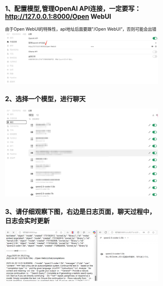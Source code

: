 ## 1、配置模型,管理OpenAI API连接，一定要写：http://127.0.0.1:8000/Open WebUI
由于Open WebUI的特殊性，api地址后面要跟"/Open WebUI“，否则可能会出错
![img.png](imgs/OpenWebUI1.png)
## 2、选择一个模型，进行聊天
![img.png](imgs/OpenWebUI2.png)

## 3、请仔细观察下图，右边是日志页面，聊天过程中，日志会实时更新

![img.png](imgs/OpenWebUI3.png)
